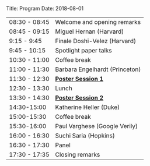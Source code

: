Title: Program
Date: 2018-08-01
<!-- 35 minutes for keynotes -->
<!-- 25 minutes for non-keynotes -->

<div class="table-responsive">
  <table class="table table-bordered">
    <tbody>
        <tr>
            <td>08:30 - 08:45</td>
            <td>Welcome and opening remarks</td>
        </tr>
        <tr>
            <td>08:45 - 09:15</td>
            <td>Miguel Hernan (Harvard)</td>
        </tr>
        <tr>
            <td>9:15 - 9:45</td>
            <td>Finale Doshi-Velez (Harvard)
            </td>
        </tr>
        <tr>
            <td>9:45 - 10:15</td>
            <td>Spotlight paper talks</td>
        </tr>
        <tr>
            <td>10:30 - 11:00</td>
            <td>Coffee break
            </td>
        </tr>
        <tr>
            <td>11:00 - 11:30</td>
            <td>
                Barbara Engelhardt (Princeton)
            </td>
        </tr>
        <tr>
            <td>11:30 - 12:30</td>
            <td><b><a href="https://ml4health.github.io/2017/pages/posters.html#session1">Poster Session 1</a><b>
            </td>
        </tr>
        <tr>
            <td>12:30 - 13:30</td>
            <td>Lunch
            </td>
        </tr>
        <tr>
            <td>13:30 - 14:30</td>
            <td><b><a href="https://ml4health.github.io/2017/pages/posters.html#session2">Poster Session 2</a><b>
            </td>
        </tr>
        <tr>
            <td>14:30-15:00</td>
            <td>Katherine Heller (Duke)
            </td>
        </tr>
        <tr>
            <td>15:00-15:30</td>
            <td>Coffee break
            </td>
        </tr>
        <tr>
            <td>15:30-16:00</td>
            <td>Paul Varghese (Google Verily)
            </td>
        </tr>
        <tr>
            <td>16:00 - 16:30</td>
            <td>
                Suchi Saria (Hopkins)
            </td>
        </tr>
        <tr>
            <td>16:30 - 17:30</td>
            <td>Panel
            </td>
        </tr>
        <tr>
            <td>17:30 - 17:35</td> 
            <td>
                Closing remarks
            </td>
        </tr>
    </tbody>
    </table>
</div>
